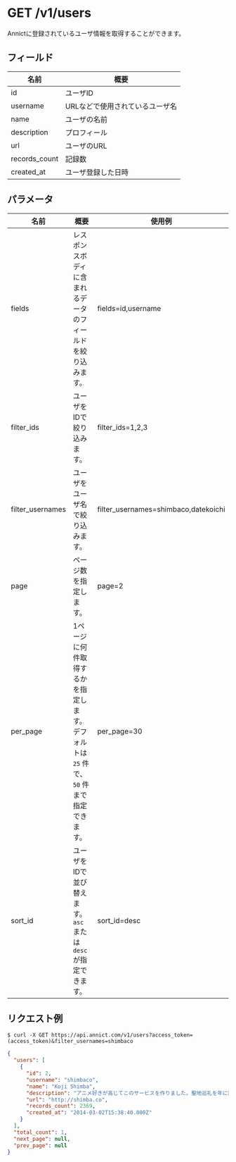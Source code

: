 # GET /v1/users

Annictに登録されているユーザ情報を取得することができます。

## フィールド

| 名前 | 概要 |
| --- | --- |
| id | ユーザID |
| username | URLなどで使用されているユーザ名 |
| name | ユーザの名前 |
| description | プロフィール |
| url | ユーザのURL |
| records_count | 記録数 |
| created_at | ユーザ登録した日時 |


## パラメータ

| 名前 | 概要 | 使用例 |
| --- | --- | --- |
| fields | レスポンスボディに含まれるデータのフィールドを絞り込みます。 | fields=id,username |
| filter_ids | ユーザをIDで絞り込みます。 | filter_ids=1,2,3 |
| filter_usernames | ユーザをユーザ名で絞り込みます。 | filter_usernames=shimbaco,datekoichi |
| page | ページ数を指定します。 | page=2 |
| per_page | 1ページに何件取得するかを指定します。デフォルトは `25` 件で、`50` 件まで指定できます。 | per_page=30 |
| sort_id | ユーザをIDで並び替えます。`asc` または `desc` が指定できます。 | sort_id=desc |


## リクエスト例

```
$ curl -X GET https://api.annict.com/v1/users?access_token=(access_token)&filter_usernames=shimbaco
```

```json
{
  "users": [
    {
      "id": 2,
      "username": "shimbaco",
      "name": "Koji Shimba",
      "description": "アニメ好きが高じてこのサービスを作りました。聖地巡礼を年に数回しています。",
      "url": "http://shimba.co",
      "records_count": 2369,
      "created_at": "2014-03-02T15:38:40.000Z"
    }
  ],
  "total_count": 1,
  "next_page": null,
  "prev_page": null
}
```

